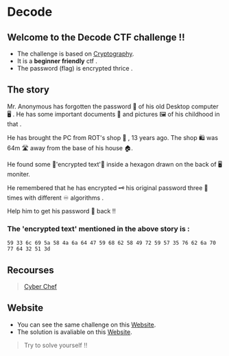 # Decode

## Welcome to the Decode CTF challenge !!

* The challenge is based on [Cryptography](https://en.wikipedia.org/wiki/Cryptography).
* It is a **beginner friendly** ctf .
* The password (flag) is encrypted thrice .

## The story

Mr. Anonymous has forgotten the password 🔑 of his old Desktop computer 🖥️ .
He has some important documents 📂 and pictures 🖼️ of his childhood in that .

He has brought the PC from ROT's shop 🛒 , 13 years ago.
The shop 🛍️ was 64m 🛣️ away from the base of his house 🏠.

He found some 📜'encrypted text'📜 inside a hexagon drawn on the back of 🖥️ moniter.  

He remembered that he has encrypted 🗝️ his original password three 💬 times with different ♾️ algorithms .

Help him to get his password 🔑 back !! 

### The 'encrypted text' mentioned in the above story is :
```
59 33 6c 69 5a 58 4a 6a 64 47 59 68 62 58 49 72 59 57 35 76 62 6a 70 77 64 32 51 3d
```

## Recourses

> [Cyber Chef](http://icyberchef.com/)

## Website

* You can see the same challenge on this [Website](https://cybergreeks.zyrosite.com/decode).
* The solution is avaliable on this [Website](https://cybergreeks.zyrosite.com/decodesolution).
> Try to solve yourself !!




